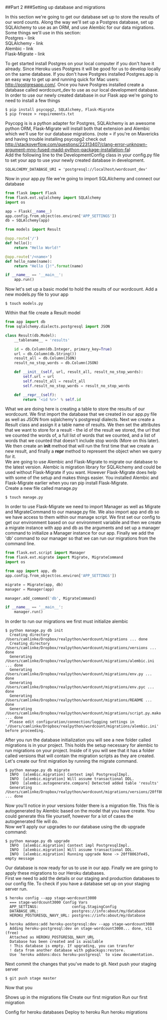 ##Part 2
###Setting up database and migrations

In this section we're going to get our database set up to store the results of our word counts. Along the way we'll set up a Postgres database, set up SQLAlchemy to use as an ORM, and use Alembic for our data migrations.
<br>
Some things we'll use in this section:
<br>
Postgres - link <br>
SQLAlchemy - link <br>
Alembic - link <br>
Flask-Migrate - link <br>

To get started install Postgres on your local computer if you don't have it already. Since Heroku uses Postgres it will be good for us to develop locally on the same database. If you don't have Postgres installed Postgres.app is an easy way to get up and running quick for Mac users: http://postgresapp.com/. Once you have Postgres installed create a database called wordcount_dev to use as our local development database. In order to use our newly created database in our Flask app we're going to need to install a few things
```
$ pip install psycopg2, SQLAlchemy, Flask-Migrate
$ pip freeze > requirements.txt
```
Psycopg is is a python adapter for Postgres, SQLAlchemy is an awesome python ORM, Flask-Migrate will install both that extension and Alembic which we'll use for our database migrations. (note = if you're on Mavericks and having trouble installing psycopg2 check out http://stackoverflow.com/questions/22313407/clang-error-unknown-argument-mno-fused-madd-python-package-installation-fa)
<br>
Add the following line to the DevelopmentConfig class in your config.py file to set your app to use your newly created database in development.
```
SQLALCHEMY_DATABASE_URI = 'postgresql://localhost/wordcount_dev'
```
Now in your app.py file we're going to import SQLAlchemy and connect our database
```python
from flask import Flask
from flask.ext.sqlalchemy import SQLAlchemy
import os

app = Flask(__name__)
app.config.from_object(os.environ['APP_SETTINGS'])
db = SQLAlchemy(app)

from models import Result

@app.route('/')
def hello():
    return "Hello World!"

@app.route('/<name>')
def hello_name(name):
    return "Hello {}!".format(name)

if __name__ == '__main__':
    app.run()
```

Now let's set up a basic model to hold the results of our wordcount. Add a new models.py file to your app
```
$ touch models.py
```
Within that file create a Result model
```python
from app import db
from sqlalchemy.dialects.postgresql import JSON

class Result(db.Model):
    __tablename__ = 'results'

    id = db.Column(db.Integer, primary_key=True)
    url = db.Column(db.String())
    result_all = db.Column(JSON)
    result_no_stop_words = db.Column(JSON)

    def __init__(self, url, result_all, result_no_stop_words):
        self.url = url
        self.result_all = result_all
        self.result_no_stop_words = result_no_stop_words

    def __repr__(self):
        return '<id %r>' % self.id
```
What we are doing here is creating a table to store the results of our wordcount. We first import the database that we created in our app.py file as well as JSON from sqlalchemy's postgresql dialects. Next we create a Result class and assign it a table name of results. We then set the attributes that we want to store for a result - the id of the result we stored, the url that we counted the words of, a full list of words that we counted, and a list of words that we counted that doesn't include stop words (More on this later). We then create an __init__ method that will run the first time that we create a new result, and finally a __repr__ method to represent the object when we query for it.
<br>
We are going to use Alembic and Flask-Migrate to migrate our database to the latest version. Alembic is migration library for SQLAlchemy and could be used without Flask-Migrate if you want. However Flask-Migrate does help with some of the setup and makes things easier. You installed Alembic and Flask-Migrate earlier when you ran pip install Flask-Migrate. 
<br>
Create a new file called manage.py
```
$ touch manage.py
```
In order to use Flask-Migrate we need to import Manager as well as Migrate and MigrateCommand to our manage.py file. We also import app and db so we have access to them within our manage script. We first set our config to get our environment based on our environment variabile and then we create a migrate instance with app and db as the arguments and set up a manager command to initialize a Manager instance for our app. Finally we add the 'db' command to our manager so that we can run our migrations from the command line.

```python
from flask.ext.script import Manager
from flask.ext.migrate import Migrate, MigrateCommand
import os

from app import app, db
app.config.from_object(os.environ['APP_SETTINGS'])

migrate = Migrate(app, db)
manager = Manager(app)

manager.add_command('db', MigrateCommand)

if __name__ == '__main__':
    manager.run()
```
In order to run our migrations we first must initialize alembic
```
$ python manage.py db init
  Creating directory /Users/camlinke/Dropbox/realpython/wordcount/migrations ... done
  Creating directory /Users/camlinke/Dropbox/realpython/wordcount/migrations/versions ... done
  Generating /Users/camlinke/Dropbox/realpython/wordcount/migrations/alembic.ini ... done
  Generating /Users/camlinke/Dropbox/realpython/wordcount/migrations/env.py ... done
  Generating /Users/camlinke/Dropbox/realpython/wordcount/migrations/env.pyc ... done
  Generating /Users/camlinke/Dropbox/realpython/wordcount/migrations/README ... done
  Generating /Users/camlinke/Dropbox/realpython/wordcount/migrations/script.py.mako ... done
  Please edit configuration/connection/logging settings in '/Users/camlinke/Dropbox/realpython/wordcount/migrations/alembic.ini' before proceeding.
```
After you run the database initialization you will see a new folder called migrations is in your project. This holds the setup necessary for alembic to run migrations on your project. Inside of it you will see that it has a folder called versions that will contain the migration scripts as they are created. Let's create our first migration by running the migrate command.
```
$ python manage.py db migrate
  INFO  [alembic.migration] Context impl PostgresqlImpl.
  INFO  [alembic.migration] Will assume transactional DDL.
  INFO  [alembic.autogenerate.compare] Detected added table 'results'
  Generating /Users/camlinke/Dropbox/realpython/wordcount/migrations/versions/20ff8063fe45_.py ... done
```
Now you'll notice in your versions folder there is a migration file. This file is autogenerated by Alembic based on the model that you have create. You could generate this file yourself, however for a lot of cases the autogenerated file will do.
<br>
Now we'll apply our upgrades to our database using the db upgrade command:
```
$ python manage.py db upgrade
  INFO  [alembic.migration] Context impl PostgresqlImpl.
  INFO  [alembic.migration] Will assume transactional DDL.
  INFO  [alembic.migration] Running upgrade None -> 20ff8063fe45, empty message
```
Our database is now ready for us to use in our app. Finally we are going to apply these migrations to our Heroku databases.
<br>
First we need to add the details or our staging and production databases to our config file. To check if you have a database set up on your staging server run.
```
$ heroku config --app stage-wordcount3000
  === stage-wordcount3000 Config Vars
  APP_SETTINGS:               config.StagingConfig
  DATABASE_URL:               postgres://info:about/my/database
  HEROKU_POSTGRESQL_NAVY_URL: postgres://info:about/my/database
```

```
$ heroku addons:add heroku-postgresql:dev --app stage-wordcount3000
  Adding heroku-postgresql:dev on stage-wordcount3000... done, v11 (free)
  Attached as HEROKU_POSTGRESQL_NAVY_URL
  Database has been created and is available
  ! This database is empty. If upgrading, you can transfer
  ! data from another database with pgbackups:restore.
  Use `heroku addons:docs heroku-postgresql` to view documentation.
```

Next commit the changes that you've made to git. Next push your staging server
```
$ git push stage master
```
Now that you

Shows up in the migrations file
Create our first migration
Run our first migration

Config for heroku databases
Deploy to heroku
Run heroku migrations

